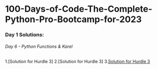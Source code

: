 # 100-Days-of-Code-The-Complete-Python-Pro-Bootcamp-for-2023

### Day 1 Solutions:

###### Day 6 - Python Functions & Karel
1.[Solution for Hurdle 3]
2.[Solution for Hurdle 3]
3.[Solution for Hurdle 3](100-Days-of-Code-The-Complete-Python-Pro-Bootcamp-for-2023/Day06)
